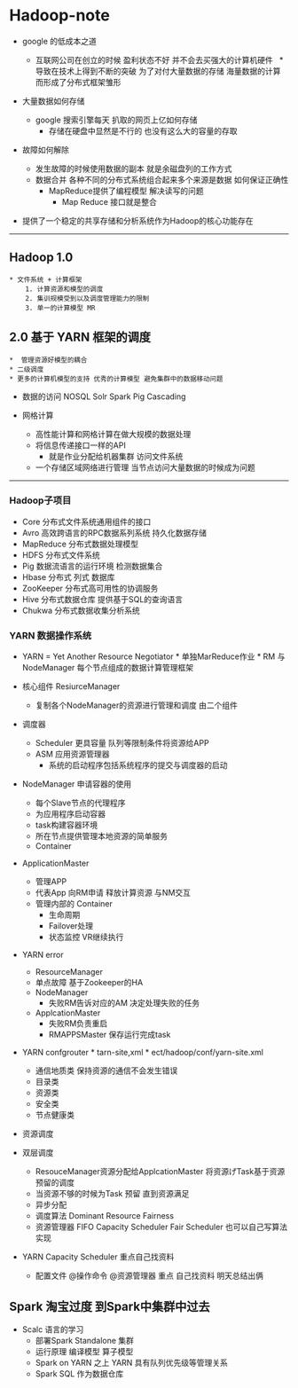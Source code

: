 # Hadoop-note

 * google 的低成本之道
    * 互联网公司在创立的时候 盈利状态不好 并不会去买强大的计算机硬件
      * 导致在技术上得到不断的突破 为了对付大量数据的存储 海量数据的计算 而形成了分布式框架雏形
    
* 大量数据如何存储
	* google 搜索引擎每天 扒取的网页上亿如何存储
		* 存储在硬盘中显然是不行的 也没有这么大的容量的存取

* 故障如何解除
	* 发生故障的时候使用数据的副本 就是余磁盘列的工作方式
	* 数据合并 各种不同的分布式系统组合起来多个来源是数据
	如何保证正确性
		* MapReduce提供了编程模型 解决读写的问题
			* Map Reduce 接口就是整合

* 提供了一个稳定的共享存储和分析系统作为Hadoop的核心功能存在

--- 

## Hadoop 1.0
	* 文件系统 + 计算框架
		1. 计算资源和模型的调度
		2. 集训规模受到以及调度管理能力的限制
		3. 单一的计算模型 MR

## 2.0	基于 YARN 框架的调度
	*  管理资源好模型的耦合 
	* 二级调度
	* 更多的计算机模型的支持 优秀的计算模型 避免集群中的数据移动问题

* 数据的访问 NOSQL Solr Spark Pig Cascading 
	
* 网格计算
	* 高性能计算和网格计算在做大规模的数据处理
	* 将信息传递接口一样的API
		* 就是作业分配给机器集群 访问文件系统
	* 一个存储区域网络进行管理 当节点访问大量数据的时候成为问题

---

### Hadoop子项目


* Core 分布式文件系统通用组件的接口
* Avro 高效跨语言的RPC数据系列系统 持久化数据存储
* MapReduce 分布式数据处理模型
* HDFS 分布式文件系统
* Pig 数据流语言的运行环境 检测数据集合
* Hbase 分布式 列式 数据库
* ZooKeeper 分布式高可用性的协调服务
* Hive 分布式数据仓库 提供基于SQL的查询语言
* Chukwa 分布式数据收集分析系统


### YARN 数据操作系统

* YARN = Yet Another Resource Negotiator 
	  * 单独MarReduce作业
	  *  RM 与NodeManager 每个节点组成的数据计算管理框架

* 核心组件 ResiurceManager	
   * 复制各个NodeManager的资源进行管理和调度 由二个组件
* 调度器 
	 * Scheduler 更具容量 队列等限制条件将资源给APP
	* ASM 应用资源管理器
	  * 系统的启动程序包括系统程序的提交与调度器的启动 	

* NodeManager  申请容器的使用
	* 每个Slave节点的代理程序
	* 为应用程序启动容器
	* task构建容器环境
	* 所在节点提供管理本地资源的简单服务
	* Container

* ApplicationMaster 
	* 管理APP
	* 代表App 向RM申请 释放计算资源 与NM交互
	* 管理内部的 Container	
	   * 生命周期
	   * Failover处理
	   * 状态监控 VR继续执行

* YARN error
	* ResourceManager 
	 * 单点故障 基于Zookeeper的HA
 	* NodeManager
	  * 失败RM告诉对应的AM 决定处理失败的任务
	* ApplcationMaster	
	   * 失败RM负责重启
	    * RMAPPSMaster 保存运行完成task
* YARN confgrouter
	  * tarn-site,xml
	   * ect/hadoop/conf/yarn-site.xml
   * 通信地质类   保持资源的通信不会发生错误
   * 目录类
   * 资源类 
   * 安全类
   * 节点健康类

* 资源调度
* 双层调度
	* ResouceManager资源分配给ApplcationMaster	将资源げTask基于资源预留的调度
	* 当资源不够的时候为Task 预留 直到资源满足
	* 异步分配
	* 调度算法 Dominant Resource Fairness 
	* 资源管理器
	FIFO Capacity Scheduler
	Fair Scheduler 
	也可以自己写算法实现

* YARN Capacity Scheduler 重点自己找资料
  * 配置文件 @操作命令 @资源管理器 重点 自己找资料 明天总结出俩

## Spark 淘宝过度 到Spark中集群中过去
 * Scalc 语言的学习
    * 部署Spark Standalone 集群
    * 运行原理 编译模型 算子模型
    * Spark on YARN 之上 YARN 具有队列优先级等管理关系
    * Spark SQL 作为数据仓库


